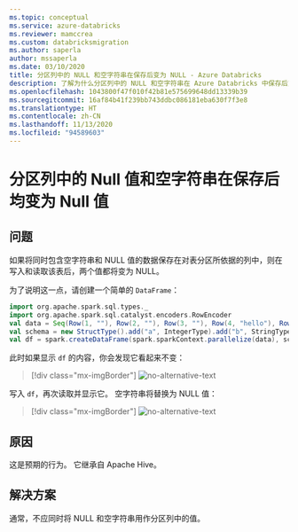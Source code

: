 ```yaml
---
ms.topic: conceptual
ms.service: azure-databricks
ms.reviewer: mamccrea
ms.custom: databricksmigration
ms.author: saperla
author: mssaperla
ms.date: 03/10/2020
title: 分区列中的 NULL 和空字符串在保存后变为 NULL - Azure Databricks
description: 了解为什么分区列中的 NULL 和空字符串在 Azure Databricks 中保存后变为 NULL。
ms.openlocfilehash: 1043800f47f010f42b81e575699648dd13339b39
ms.sourcegitcommit: 16af84b41f239bb743ddbc086181eba630f7f3e8
ms.translationtype: HT
ms.contentlocale: zh-CN
ms.lasthandoff: 11/13/2020
ms.locfileid: "94589603"
---
```

# <a name="nulls-and-empty-strings-in-a-partitioned-column-save-as-nulls"></a>分区列中的 Null 值和空字符串在保存后均变为 Null 值

## <a name="problem"></a>问题

如果将同时包含空字符串和 NULL 值的数据保存在对表分区所依据的列中，则在写入和读取该表后，两个值都将变为 NULL。

为了说明这一点，请创建一个简单的 `DataFrame`：

```scala
import org.apache.spark.sql.types._
import org.apache.spark.sql.catalyst.encoders.RowEncoder
val data = Seq(Row(1, ""), Row(2, ""), Row(3, ""), Row(4, "hello"), Row(5, null))
val schema = new StructType().add("a", IntegerType).add("b", StringType)
val df = spark.createDataFrame(spark.sparkContext.parallelize(data), schema)
```

此时如果显示 `df` 的内容，你会发现它看起来不变：

> [!div class="mx-imgBorder"]
> ![no-alternative-text](../_static/images/data/null-empty-strings-1.png)

写入 `df`，再次读取并显示它。 空字符串将替换为 NULL 值：

> [!div class="mx-imgBorder"]
> ![no-alternative-text](../_static/images/data/null-empty-strings-2.png)

## <a name="cause"></a>原因

这是预期的行为。 它继承自 Apache Hive。

## <a name="solution"></a>解决方案

通常，不应同时将 NULL 和空字符串用作分区列中的值。